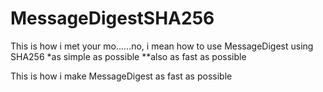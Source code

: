 # MessageDigestSHA256
This is how i met your mo......no, i mean how to use MessageDigest using SHA256 *as simple as possible **also as fast as possible

This is how i make MessageDigest as fast as possible
